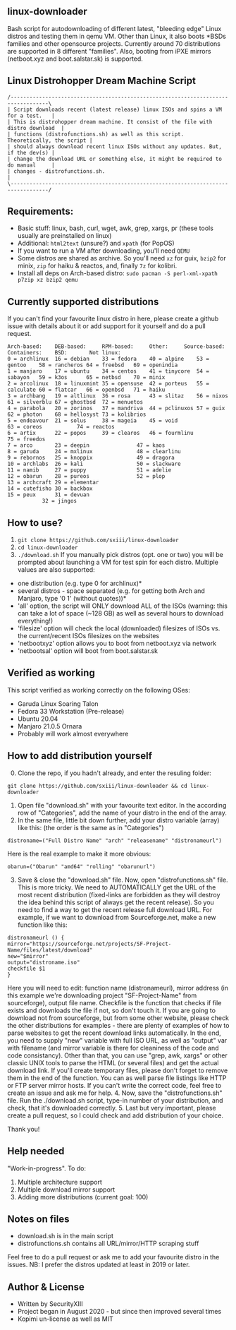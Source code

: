 ## linux-downloader
Bash script for autodownloading of different latest, "bleeding edge" Linux distros and testing them in qemu VM. Other than Linux, it also boots *BSDs families and other opensource projects. Currently around 70 distributions are supported in 8 different "families". Also, booting from iPXE mirrors (netboot.xyz and boot.salstar.sk) is supported.

## Linux Distrohopper Dream Machine Script
```
/----------------------------------------------------------------------------------\
| Script downloads recent (latest release) linux ISOs and spins a VM for a test.   |
| This is distrohopper dream machine. It consist of the file with distro download  | 
| functions (distrofunctions.sh) as well as this script. Theoretically, the script | 
| should always download recent linux ISOs without any updates. But, if the dev(s) |
| change the download URL or something else, it might be required to do manual     |
| changes - distrofunctions.sh.                                                    |
\----------------------------------------------------------------------------------/
```

## Requirements: 
* Basic stuff: linux, bash, curl, wget, awk, grep, xargs, pr (these tools usually are preinstalled on linux)
* Additional: `html2text` (unsure?) and `xpath` (for PopOS)
* If you want to run a VM after downloading, you'll need `QEMU`
* Some distros are shared as archive. So you'll need `xz` for guix, `bzip2` for minix, `zip` for haiku & reactos, and, finally `7z` for kolibri.
* Install all deps on Arch-based distro: `sudo pacman -S perl-xml-xpath p7zip xz bzip2 qemu`

## Currently supported distributions
If you can't find your favourite linux distro in here, please create a github issue with details about it or add support for it yourself and do a pull request.
```
Arch-based:    DEB-based:     RPM-based:     Other:	    Source-based:  Containers:	  BSD:		 Not linux:
0 = archlinux  16 = debian    33 = fedora    40 = alpine    53 = gentoo	   58 = rancheros 64 = freebsd	 69 = openindia
1 = manjaro    17 = ubuntu    34 = centos    41 = tinycore  54 = sabayon   59 = k3os	  65 = netbsd	 70 = minix
2 = arcolinux  18 = linuxmint 35 = opensuse  42 = porteus   55 = calculate 60 = flatcar	  66 = openbsd	 71 = haiku
3 = archbang   19 = altlinux  36 = rosa	     43 = slitaz    56 = nixos	   61 = silverblu 67 = ghostbsd	 72 = menuetos
4 = parabola   20 = zorinos   37 = mandriva  44 = pclinuxos 57 = guix	   62 = photon	  68 = hellosyst 73 = kolibrios
5 = endeavour  21 = solus     38 = mageia    45 = void	    		   63 = coreos	  		 74 = reactos
6 = artix      22 = popos     39 = clearos   46 = fourmlinu 		   		  		 75 = freedos
7 = arco       23 = deepin    		     47 = kaos	    		   		  		 
8 = garuda     24 = mxlinux   		     48 = clearlinu 		   		  		 
9 = rebornos   25 = knoppix   		     49 = dragora   		   		  		 
10 = archlabs  26 = kali      		     50 = slackware 		   		  		 
11 = namib     27 = puppy     		     51 = adelie    		   		  		 
12 = obarun    28 = pureos    		     52 = plop	    		   		  		 
13 = archcraft 29 = elementar 		     		    		   		  		 
14 = cutefisho 30 = backbox   		     		    		   		  		 
15 = peux      31 = devuan    		     		    		   		  		 
	       32 = jingos	     		    		   		  		 
```

## How to use?
1. `git clone https://github.com/sxiii/linux-downloader`
2. `cd linux-downloader`
3. `./download.sh`
If you manually pick distros (opt. one or two) you will be prompted about launching a VM for test spin for each distro.
Multiple values are also supported:
* one distribution (e.g. type 0 for archlinux)*
* several distros - space separated (e.g. for getting both Arch and Manjaro, type '0 1' (without quotes))*
* 'all' option, the script will ONLY download ALL of the ISOs (warning: this can take a lot of space (~128 GB) as well as several hours to download everything!)
* 'filesize' option will check the local (downloaded) filesizes of ISOs vs. the current/recent ISOs filesizes on the websites
* 'netbootxyz' option allows you to boot from netboot.xyz via network
* 'netbootsal' option will boot from boot.salstar.sk

## Verified as working
This script verified as working correctly on the following OSes:
* Garuda Linux Soaring Talon
* Fedora 33 Workstation (Pre-release)
* Ubuntu 20.04
* Manjaro 21.0.5 Ornara
* Probably will work almost everywhere 

## How to add distribution yourself
0. Clone the repo, if you hadn't already, and enter the resuling folder: 
```
git clone https://github.com/sxiii/linux-downloader && cd linux-downloader
```
1. Open file "download.sh" with your favourite text editor. In the according row of "Categories", add the name of your distro in the end of the array.
2. In the same file, little bit down further, add your distro variable (array) like this: (the order is the same as in "Categories")
```
distroname=("Full Distro Name" "arch" "releasename" "distronameurl")
```
Here is the real example to make it more obvious:
```
obarun=("Obarun" "amd64" "rolling" "obarunurl")
```
3. Save & close the "download.sh" file. Now, open "distrofunctions.sh" file. This is more tricky. We need to AUTOMATICALLY get the URL of the most recent distribution (fixed-links are forbidden as they will destroy the idea behind this script of always get the recent release). So you need to find a way to get the recent release full download URL. For example, if we want to download from Sourceforge.net, make a new function like this:
```
distronameurl () {
mirror="https://sourceforge.net/projects/SF-Project-Name/files/latest/download"
new="$mirror"
output="distroname.iso"
checkfile $1
}
```
Here you will need to edit: function name (distronameurl), mirror address (in this example we're downloading project "SF-Project-Name" from sourceforge), output file name. Checkfile is the function that checks if file exists and downloads the file if not, so don't touch it. If you are going to download not from sourceforge, but from some other website, please check the other distributions for examples - there are plenty of examples of how to parse websites to get the recent download links automatically. In the end, you need to supply "new" variable with full ISO URL, as well as "output" var with filename (and mirror variable is there for cleaniness of the code and code consistancy). Other than that, you can use "grep, awk, xargs" or other classic UNIX tools to parse the HTML (or several files) and get the actual download link. If you'll create temporary files, please don't forget to remove them in the end of the function. You can as well parse file listings like HTTP or FTP server mirror hosts. If you can't write the correct code, feel free to create an issue and ask me for help.
4. Now, save the "distrofunctions.sh" file. Run the ./download.sh script, type-in number of your distribution, and check, that it's downloaded correctly.
5. Last but very important, please create a pull request, so I could check and add distribution of your choice.

Thank you!

## Help needed
"Work-in-progress". To do:	
1. Multiple architecture support
2. Multiple download mirror support
3. Adding more distributions (current goal: 100)

## Notes on files
* download.sh is in the main script
* distrofunctions.sh contains all URL/mirror/HTTP scraping stuff

Feel free to do a pull request or ask me to add your favourite distro in the issues.
NB: I prefer the distros updated at least in 2019 or later.

## Author & License
* Written by SecurityXIII
* Project began in August 2020 - but since then improved several times
* Kopimi un-license as well as MIT
